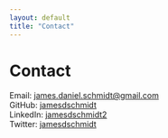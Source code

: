 ```yaml
---
layout: default
title: "Contact"
---
```


# Contact

Email: [james.daniel.schmidt@gmail.com](mailto:james.daniel.schmidt@gmail.com)  
GitHub: [jamesdschmidt](https://www.github.com/jamesdschmidt)  
LinkedIn: [jamesdschmidt2](https://www.linkedin.com/in/jamesdschmidt2)  
Twitter: [jamesdschmidt](https://www.twitter.com/jamesdschmidt)  
